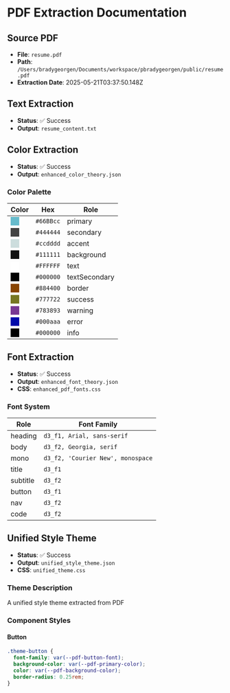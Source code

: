 # PDF Extraction Documentation

## Source PDF

- **File**: `resume.pdf`
- **Path**: `/Users/bradygeorgen/Documents/workspace/pbradygeorgen/public/resume.pdf`
- **Extraction Date**: 2025-05-21T03:37:50.148Z

## Text Extraction

- **Status**: ✅ Success
- **Output**: `resume_content.txt`

## Color Extraction

- **Status**: ✅ Success
- **Output**: `enhanced_color_theory.json`

### Color Palette

| Color | Hex | Role |
| --- | --- | --- |
| <div style="width: 20px; height: 20px; background-color: #66BBcc;"></div> | `#66BBcc` | primary |
| <div style="width: 20px; height: 20px; background-color: #444444;"></div> | `#444444` | secondary |
| <div style="width: 20px; height: 20px; background-color: #ccdddd;"></div> | `#ccdddd` | accent |
| <div style="width: 20px; height: 20px; background-color: #111111;"></div> | `#111111` | background |
| <div style="width: 20px; height: 20px; background-color: #FFFFFF;"></div> | `#FFFFFF` | text |
| <div style="width: 20px; height: 20px; background-color: #000000;"></div> | `#000000` | textSecondary |
| <div style="width: 20px; height: 20px; background-color: #884400;"></div> | `#884400` | border |
| <div style="width: 20px; height: 20px; background-color: #777722;"></div> | `#777722` | success |
| <div style="width: 20px; height: 20px; background-color: #783893;"></div> | `#783893` | warning |
| <div style="width: 20px; height: 20px; background-color: #000aaa;"></div> | `#000aaa` | error |
| <div style="width: 20px; height: 20px; background-color: #000000;"></div> | `#000000` | info |

## Font Extraction

- **Status**: ✅ Success
- **Output**: `enhanced_font_theory.json`
- **CSS**: `enhanced_pdf_fonts.css`

### Font System

| Role | Font Family |
| --- | --- |
| heading | `d3_f1, Arial, sans-serif` |
| body | `d3_f2, Georgia, serif` |
| mono | `d3_f2, 'Courier New', monospace` |
| title | `d3_f1` |
| subtitle | `d3_f2` |
| button | `d3_f1` |
| nav | `d3_f2` |
| code | `d3_f2` |

## Unified Style Theme

- **Status**: ✅ Success
- **Output**: `unified_style_theme.json`
- **CSS**: `unified_theme.css`

### Theme Description

A unified style theme extracted from PDF

### Component Styles

#### Button

```css
.theme-button {
  font-family: var(--pdf-button-font);
  background-color: var(--pdf-primary-color);
  color: var(--pdf-background-color);
  border-radius: 0.25rem;
}
```

